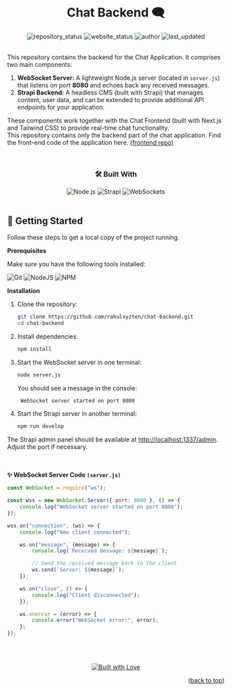 <a id="readme-top"></a>

<h1 align="center">Chat Backend 🗨️</h3>

<div align="center">
  <img src="https://img.shields.io/badge/Repository%20Status-Active-dark%20green.svg" alt="repository_status">
  <img src="https://img.shields.io/badge/Website%20Status-Online-green" alt="website_status">
  <img src="https://img.shields.io/badge/Author-Rahul%20Behera-blue.svg" alt="author">
  <img src="https://img.shields.io/badge/Last%20Updated-13%20February%202025-yellow.svg" alt="last_updated">
</div>

</div>
<br />

This repository contains the backend for the Chat Application. It comprises two main components:

1. **WebSocket Server:** A lightweight Node.js server (located in `server.js`) that listens on port **8080** and echoes back any received messages.
2. **Strapi Backend:** A headless CMS (built with Strapi) that manages content, user data, and can be extended to provide additional API endpoints for your application.

These components work together with the Chat Frontend (built with Next.js and Tailwind CSS) to provide real-time chat functionality.
<br/>
This repository contains only the backend part of the chat application. Find the front-end code of the application here. [(frontend repo)](https://github.com/rahulxyzten/chat-frontend)

<br>
<h3 align="center">🛠️ Built With</h3>
<div align="center">
  <img src="https://img.shields.io/badge/Node.js-339933?style=for-the-badge&logo=node.js&logoColor=white" alt="Node.js">
  <img src="https://img.shields.io/badge/Strapi-1C1C1C?style=for-the-badge&logo=strapi&logoColor=white" alt="Strapi">
  <img src="https://img.shields.io/badge/WebSockets-2D9CDB?style=for-the-badge&logo=websocket&logoColor=white" alt="WebSockets">
</div>
<br>

## 🚀 Getting Started

Follow these steps to get a local copy of the project running.

**Prerequisites**

Make sure you have the following tools installed:

![Git](https://img.shields.io/badge/git-%23F05033.svg?style=for-the-badge&logo=git&logoColor=white)
![NodeJS](https://img.shields.io/badge/node.js-6DA55F?style=for-the-badge&logo=node.js&logoColor=white)
![NPM](https://img.shields.io/badge/NPM-%23CB3837.svg?style=for-the-badge&logo=npm&logoColor=white)

**Installation**

1. Clone the repository:
   ```sh
   git clone https://github.com/rahulxyzten/chat-backend.git
   cd chat-backend
   ```
2. Install dependencies:
   ```sh
   npm install
   ```
3. Start the WebSocket server in one terminal:
     ```sh
     node server.js
     ```
   You should see a message in the console:
     ```sh
      WebSocket server started on port 8080
     ```
3. Start the Strapi server in another terminal:
     ```sh
     npm run develop
     ```

The Strapi admin panel should be available at [http://localhost:1337/admin](http://localhost:1337/admin). Adjust the port if necessary.


<br />
<br />
<strong>✨ WebSocket Server Code <code>(server.js)</code></strong></summary>
<p>

```js
const WebSocket = require("ws");

const wss = new WebSocket.Server({ port: 8080 }, () => {
    console.log("WebSocket server started on port 8080");
});

wss.on("connection", (ws) => {
    console.log("New client connected");

    ws.on("message", (message) => {
        console.log(`Received message: ${message}`);

        // Send the received message back to the client
        ws.send(`Server: ${message}`);
    });

    ws.on("close", () => {
        console.log("Client disconnected");
    });

    ws.onerror = (error) => {
        console.error("WebSocket error:", error);
    };
});

```


 <br />
 <br />
<p align="center">
  <a href="#">
    <img src="https://forthebadge.com/images/badges/built-with-love.svg" alt="Built with Love">
  </a>
</p>

<p align="right">(<a href="#readme-top">back to top</a>)</p>
